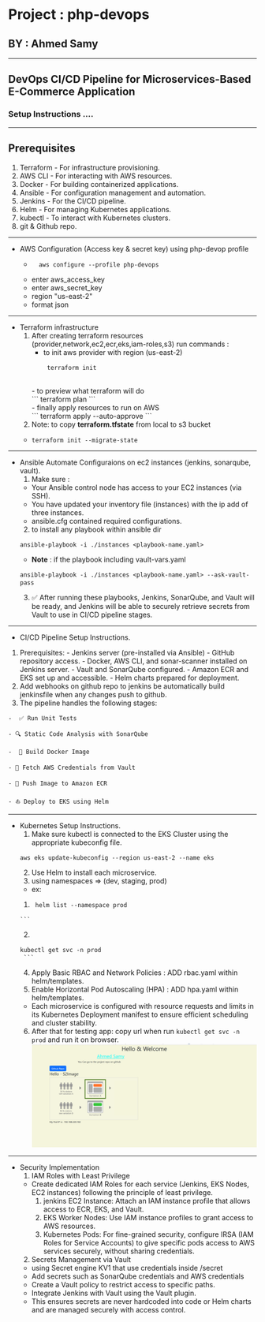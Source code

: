 # Project : php-devops
## BY : Ahmed Samy
***
## DevOps CI/CD Pipeline for Microservices-Based E-Commerce Application
### Setup Instructions ....
***
## Prerequisites
1. Terraform - For infrastructure provisioning.
2. AWS CLI - For interacting with AWS resources.
3. Docker - For building containerized applications.
4. Ansible - For configuration management and automation.
5. Jenkins - For the CI/CD pipeline.
6. Helm - For managing Kubernetes applications.
7. kubectl - To interact with Kubernetes clusters.
8. git & Github repo.
***
* AWS Configuration (Access key & secret key) using php-devop profile
  - ```
      aws configure --profile php-devops
    ```
  - enter aws_access_key 
  - enter aws_secret_key
  - region "us-east-2"
  - format json
***
* Terraform infrastructure
  1. After creating terraform resources (provider,network,ec2,ecr,eks,iam-roles,s3) run commands :
      - to init aws provider with region (us-east-2) <br>
        ```
         terraform init
        ```
      <br>
      - to preview what terraform will do <br>
       ```
       terraform plan
       ```
       <br>
      - finally apply resources to run on AWS <br>
       ```
       terraform apply --auto-approve
       ```
       <br>
  2. Note: to copy **terraform.tfstate** from local to s3 bucket 
    - ```
      terraform init --migrate-state
      ```

***
* Ansible Automate Configuraions on ec2 instances (jenkins, sonarqube, vault).
  1. Make sure :
    - Your Ansible control node has access to your EC2 instances (via SSH).
    - You have updated your inventory file (instances) with the ip add of three instances.
    - ansible.cfg contained required configurations.
  2. to install any playbook within ansible dir
  ```
  ansible-playbook -i ./instances <playbook-name.yaml>
  ```
  - **Note** : if the  playbook including vault-vars.yaml 
  ```
  ansible-playbook -i ./instances <playbook-name.yaml> --ask-vault-pass
  ```
  3. ✅ After running these playbooks, Jenkins, SonarQube, and Vault will be ready, and Jenkins will be able to securely retrieve secrets from Vault to use in CI/CD pipeline stages.
***
*  CI/CD Pipeline Setup Instructions.
  1. Prerequisites:
    - Jenkins server (pre-installed via Ansible)
    - GitHub repository access.
    - Docker, AWS CLI, and sonar-scanner installed on Jenkins server.
    - Vault and SonarQube configured.
    - Amazon ECR and EKS set up and accessible.
    - Helm charts prepared for deployment.
  2. Add webhooks on github repo to jenkins be automatically build jenkinsfile when any changes push to github.
  3. The pipeline handles the following stages:

    -  ✅ Run Unit Tests

    - 🔍 Static Code Analysis with SonarQube

    -  🐳 Build Docker Image

    - 🔐 Fetch AWS Credentials from Vault

    - 🚀 Push Image to Amazon ECR

    - ⛵ Deploy to EKS using Helm
***
* Kubernetes Setup Instructions.
  1. Make sure kubectl is connected to the EKS Cluster using the appropriate kubeconfig file.
  ```
  aws eks update-kubeconfig --region us-east-2 --name eks
  ```
  2. Use Helm to install each microservice.
  3. using namespaces => (dev, staging, prod)
    - ex: 
    1. ```
        helm list --namespace prod
      ```
    2. ```
      kubectl get svc -n prod
       ```
  4. Apply Basic RBAC and Network Policies : ADD rbac.yaml within helm/templates.
  5. Enable Horizontal Pod Autoscaling (HPA) : ADD hpa.yaml within helm/templates.
    - Each microservice is configured with resource requests and limits in its Kubernetes Deployment manifest to ensure efficient scheduling and cluster stability.
  6. After that for testing app: copy url when run ```kubectl get svc -n prod``` and run it on browser.
  ![PHP DevOps](./project.PNG)

***
* Security Implementation
  1.  IAM Roles with Least Privilege
    - Create dedicated IAM Roles for each service (Jenkins, EKS Nodes, EC2 instances) following the principle of least privilege.
      1. jenkins EC2 Instance: Attach an IAM instance profile that allows access to ECR, EKS, and Vault.
      2. EKS Worker Nodes: Use IAM instance profiles to grant access to AWS resources.
      3. Kubernetes Pods: For fine-grained security, configure IRSA (IAM Roles for Service Accounts) to give specific pods access to AWS services securely, without sharing credentials.
  2. Secrets Management via Vault
    - using Secret engine KV1 that use credentials inside /secret
    - Add secrets such as SonarQube credentials and AWS credentials
    - Create a Vault policy to restrict access to specific paths.
    - Integrate Jenkins with Vault using the Vault plugin.
    - This ensures secrets are never hardcoded into code or Helm charts and are managed securely with access control.


  
  












 